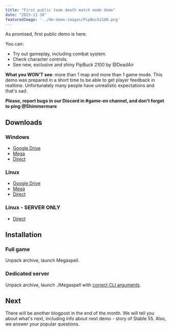 ```yaml
---
title: "First public team death match mode demo"
date: "2023-11-18"
featuredImage: '../dm-demo-images/PipBuck2100.png'
---
```


As promised, first public demo is here.

You can:
- Try out gameplay, including combat system.
- Check character controls.
- See new, exclusive and shiny PipBuck 2100 by @DeadAir

**What you WON'T see**: more than 1 map and more than 1 game mode. This demo was prepared in a short time to be able to get player feedback in realtime. Unfortunately many people have unrealistic expectations and that's sad.

**Please, report bugs in our Discord in #game-en channel, and don't forget to ping @Shimmermare**

## Downloads
### Windows
- [Google Drive](https://drive.google.com/file/d/1hRAA0433v6u2ifpiliXLfG0-JjUtu0OK/view?usp=sharing)
- [Mega](https://mega.nz/folder/37wAhRKA#sWs1W3-hrcbnTE6Waik5Mg)
- [Direct](https://megaspell.shimmermare.com/builds/2023-11-18_1517/StandaloneWindows64_Player_Release.zip)

### Linux
- [Google Drive](https://drive.google.com/file/d/1hVVRXoC1jY1BumJ0NkdZzHzrlmjLqdL6/view?usp=sharing)
- [Mega](https://mega.nz/folder/37wAhRKA#sWs1W3-hrcbnTE6Waik5Mg)
- [Direct](https://megaspell.shimmermare.com/builds/2023-11-18_1517/StandaloneLinux64_Player_Release.zip)

### Linux - SERVER ONLY
- [Direct](https://megaspell.shimmermare.com/builds/2023-11-18_1517/StandaloneLinux64_Server_Release.zip)

## Installation
### Full game
Unpack archive, launch Megaspell.

### Dedicated server
Unpack archive, launch ./Megaspell with [correct CLI arguments](https://gist.github.com/Shimmermare/58dba2519bbb11e17938b16bd8d72ab6).

## Next
There will be another blogpost in the end of the month. We will tell you about what's next, including info about next demo - story of Stable 55. Also, we answer your popular questions.
